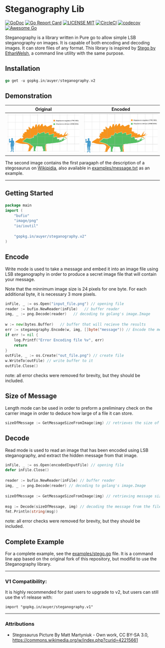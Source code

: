 # Steganography Lib

[![GoDoc](https://godoc.org/github.com/golang/gddo?status.svg)](http://godoc.org/github.com/auyer/steganography)
[![Go Report Card](https://goreportcard.com/badge/github.com/auyer/steganography)](https://goreportcard.com/report/github.com/auyer/steganography)
[![LICENSE MIT](https://img.shields.io/badge/license-MIT-brightgreen.svg)](https://img.shields.io/badge/license-MIT-brightgreen.svg)
[![CircleCI](https://circleci.com/gh/auyer/steganography.svg?style=svg)](https://circleci.com/gh/auyer/steganography)
[![codecov](https://codecov.io/gh/auyer/steganography/branch/master/graph/badge.svg)](https://codecov.io/gh/auyer/steganography)
[![Awesome Go](https://cdn.rawgit.com/sindresorhus/awesome/d7305f38d29fed78fa85652e3a63e154dd8e8829/media/badge.svg)](https://github.com/avelino/awesome-go)

Steganography is a library written in Pure go to allow simple LSB steganography on images. It is capable of both encoding and decoding images. It can store files of any format.
This library is inspired by [Stego by EthanWelsh](https://github.com/EthanWelsh/Stego), a command line utility with the same purpose.

## Installation
```go
go get -u gopkg.in/auyer/steganography.v2
```

## Demonstration

| Original              |Encoded           |
| -------------------- | ------------------|
| ![Original File](examples/stegosaurus.png)  | ![Encoded File](examples/encoded_stegosaurus.png)

The second image contains the first paragaph of the description of a stegosaurus on [Wikipidia](https://en.wikipedia.org/wiki/Stegosaurus), also available in [examples/message.txt](https://raw.githubusercontent.com/auyer/steganography/master/examples/message.txt) as an example.

------
Getting Started
------
```go
package main
import (
    "bufio"
    "image/png"
    "io/ioutil"

    "gopkg.in/auyer/steganography.v2"
)
```

Encode
------
Write mode is used to take a message and embed it into an image file using LSB steganography in order to produce a secret image file that will contain your message.

Note that the minnimum image size is 24 pixels for one byte. For each additional byte, it is necessary 3 more pixels.

```go
inFile, _ := os.Open("input_file.png") // opening file
reader := bufio.NewReader(inFile)   // buffer reader 
img, _ := png.Decode(reader)   // decoding to golang's image.Image

w := new(bytes.Buffer)   // buffer that will recieve the results
err := steganography.Encode(w, img, []byte("message")) // Encode the message into the image
if err != nil {
    log.Printf("Error Encoding file %v", err)
    return
}
outFile, _ := os.Create("out_file.png") // create file
w.WriteTo(outFile) // write buffer to it
outFile.Close()
```
note: all error checks were removed for brevity, but they should be included.

Size of Message
------
Length mode can be used in order to preform a preliminary check on the carrier image in order to deduce how large of a file it can store.

```go
sizeOfMessage := GetMessageSizeFromImage(img) // retrieves the size of the encoded message
```

Decode
-----
Read mode is used to read an image that has been encoded using LSB steganography, and extract the hidden message from that image.

```go
inFile, _ := os.Open(encodedInputFile) // opening file
defer inFile.Close()

reader := bufio.NewReader(inFile) // buffer reader 
img, _ := png.Decode(reader) // decoding to golang's image.Image

sizeOfMessage := GetMessageSizeFromImage(img) // retrieving message size to decode in the next line

msg := Decode(sizeOfMessage, img) // decoding the message from the file
fmt.Println(string(msg))

```
note: all error checks were removed for brevity, but they should be included.

Complete Example
------
For a complete example, see the [examples/stego.go](examples/stego.go) file. It is a command line app based on the original fork of this repository, but modifid to use the Steganography library.

----
### V1 Compatibility:

It is highly recommended for past users to upgrade to v2, but users can still use the v1 release with: 
```
import "gopkg.in/auyer/steganography.v1"
```

-----
### Attributions
 - Stegosaurus Picture By Matt Martyniuk - Own work, CC BY-SA 3.0, https://commons.wikimedia.org/w/index.php?curid=42215661
